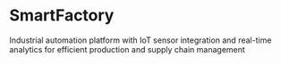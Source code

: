 # SmartFactory
Industrial automation platform with IoT sensor integration and real-time analytics for efficient production and supply chain management
